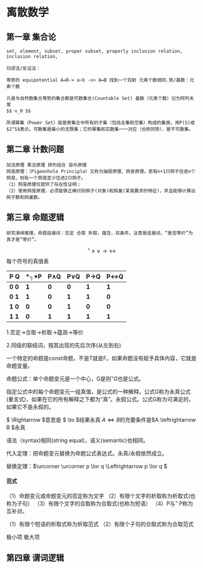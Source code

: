 # 离散数学
## 第一章 集合论

    set, element, subset, proper subset, properly inclusion relation, inclusion relation,
    
    归谬法/反证法：
    
    等势的 equipotential A=B-> a~b -x> A=B 找到一个双射 元素个数相同.势/基数：元素个数
    
    凡是与自然数集合等势的集合都是可数集合(Countable Set) 基数（元素个数）记为阿列夫零 
    $$ ℵ_0 $$
    
    所谓幂集（Power Set）就是原集合中所有的子集（包括全集和空集）构成的集族，用P(S)或$2^S$表示。可数集是最小的无限集；它的幂集和实数集一一对应（也称同势），是不可数集。

## 第二章 计数问题
    加法原理 乘法原理 排列组合 容斥原理
    鸽笼原理：（Pigeonhole Principle）又称为抽屉原理、鸽舍原理。若有n+1只鸽子住进n个鸽笼，则有一个鸽笼至少住进2只鸽子。 
    （1）鸽笼原理仅提供了存在性证明；
    （2）使用鸽笼原理，必须能够正确识别鸽子(对象)和鸽巢(某类要求的特征)，并且能够计算出鸽子数和鸽巢数。 

## 第三章 命题逻辑
    研究演绎推理，命题连接词：否定 合取 析取，蕴含，双条件。注意是连接词，“是否等价”为真才是“等价”。

$$ \urcorner \land \lor \to \leftrightarrow $$ 每个符号的真值表

| **P   Q** | *┐*P  | **P∧Q** | **P∨Q** | **P→Q** | P↔Q   |
| --------- | ----- | ------- | ------- | ------- | ----- |
| **0   0** | **1** | **0**   | **0**   | **1**   | **1** |
| **0   1** | **1** | **0**   | **1**   | **1**   | **0** |
| **1   0** | **0** | **0**   | **1**   | **0**   | **0** |
| **1   1** | **0** | **1**   | **1**   | **1**   | **1** |

1.否定→合取→析取→蕴涵→等价

2.同级的联结词，按其出现的先后次序(从左到右)

一个特定的命题是const命题，不是T就是F。如果命题没有赋予具体内容，它就是命题变量。

命题公式：单个命题变元是一个中心，G是则$\urcorner G$也是公式。

指定公式中的每个命题变元一组真值，是公式的一种解释。公式G称为永真公式(重言式)，如果在它的所有解释之下都为“真”。永假公式。公式G称为可满足的，如果它不是永假的。

$ \Rightarrow $意思是 $ \to $结果永真    $A\Leftrightarrow B$的充要条件是$A \leftrightarrow B $永真

语法（syntax)相同(string equal)，语义(semantic)也相同。

代入定理：把命题变元替换为命题公式表达式。永真/永假依然成立。

替换定理：$\urcorner \urcorner p \lor q \Leftrightarrow p \lor q $

#### 范式

（1）命题变元或命题变元的否定称为文字
（2）有限个文字的析取称为析取式(也称为子句）
（3）有限个文字的合取称为合取式(也称为短语）
（4）P与$\urcorner$ P称为互补对。

（1）有限个短语的析取式称为析取范式
（2）有限个子句的合取式称为合取范式

极小项 极大项

## 第四章 谓词逻辑

